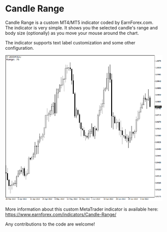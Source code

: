 # Candle Range

Candle Range is a custom MT4/MT5 indicator coded by EarnForex.com. The indicator is very simple. It shows you the selected candle's range and body size (optionally) as you move your mouse around the chart.

The indicator supports text label customization and some other configuration.

![Candle range displayed in pips on the USD/CHF daily chart](https://github.com/EarnForex/Candle-Range/blob/main/README_Images/candle-range-daily-candles.png)

More information about this custom MetaTrader indicator is available here: https://www.earnforex.com/indicators/Candle-Range/

Any contributions to the code are welcome!
